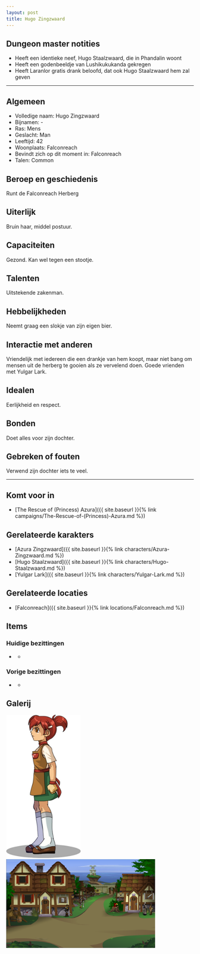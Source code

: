 ```yaml
---
layout: post
title: Hugo Zingzwaard
---
```


## Dungeon master notities
* Heeft een identieke neef, Hugo Staalzwaard, die in Phandalin woont
* Heeft een godenbeeldje van Lushikukukanda gekregen
* Heeft Laranlor gratis drank beloofd, dat ook Hugo Staalzwaard hem zal geven

---

## Algemeen
* Volledige naam: Hugo Zingzwaard
* Bijnamen: -
* Ras: Mens
* Geslacht: Man
* Leeftijd: 42
* Woonplaats: Falconreach
* Bevindt zich op dit moment in: Falconreach
* Talen: Common

## Beroep en geschiedenis
Runt de Falconreach Herberg

## Uiterlijk
Bruin haar, middel postuur.

## Capaciteiten
Gezond. Kan wel tegen een stootje.

## Talenten
Uitstekende zakenman.

## Hebbelijkheden
Neemt graag een slokje van zijn eigen bier.

## Interactie met anderen
Vriendelijk met iedereen die een drankje van hem koopt, maar niet bang om mensen uit de herberg te gooien als ze vervelend doen. Goede vrienden met Yulgar Lark.

## Idealen
Eerlijkheid en respect.

## Bonden
Doet alles voor zijn dochter.

## Gebreken of fouten
Verwend zijn dochter iets te veel.

---

## Komt voor in
* [The Rescue of (Princess) Azura]({{ site.baseurl }}{% link campaigns/The-Rescue-of-(Princess)-Azura.md %})

## Gerelateerde karakters
* [Azura Zingzwaard]({{ site.baseurl }}{% link characters/Azura-Zingzwaard.md %})
* [Hugo Staalzwaard]({{ site.baseurl }}{% link characters/Hugo-Staalzwaard.md %})
* [Yulgar Lark]({{ site.baseurl }}{% link characters/Yulgar-Lark.md %})

## Gerelateerde locaties
* [Falconreach]({{ site.baseurl }}{% link locations/Falconreach.md %})

## Items

### Huidige bezittingen
* -

### Vorige bezittingen
* -

## Galerij
<img src="../images/Azura Zingzwaard.jpeg" alt="Azura Zingzwaard, dochter van Hugo" width=200>

<img src="../images/Falconreach.png" alt="De herberg van Hugo in Falconreach" width=400>